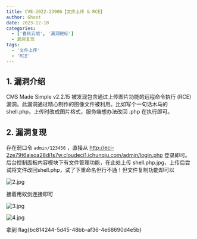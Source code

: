```yaml
---
title: CVE-2022-23906【文件上传 & RCE】
author: Ghost
date: 2023-12-10
categories:
  - ['春秋云境', '漏洞靶标']
  - 漏洞复现
tags:
  - '文件上传'
  - 'RCE'
---
```


## 1. 漏洞介绍

CMS Made Simple v2.2.15 被发现包含通过上传图片功能的远程命令执行 (RCE) 漏洞。此漏洞通过精心制作的图像文件被利用。比如写个一句话木马的 shell.php，上传时改成图片格式，服务端想办法改回 .php 在执行即可。

## 2. 漏洞复现

存在弱口令 `admin/123456` ，直接从 http://eci-2ze79t6aisoa28di1s7w.cloudeci1.ichunqiu.com/admin/login.php 登录即可。后台控制面板内容模块下有文件管理功能，在此处上传 shell.php.jpg，上传后尝试将文件改回shell.php，试了下重命名但行不通！但文件复制功能却可以

![2.jpg](https://fastly.jsdelivr.net/gh/z9m8r8/PicGo-Notes-Pu/202308271811407.jpg)

接着用蚁剑连接即可

![3.jpg](https://fastly.jsdelivr.net/gh/z9m8r8/PicGo-Notes-Pu/202308271812790.jpg)

![4.jpg](https://fastly.jsdelivr.net/gh/z9m8r8/PicGo-Notes-Pu/202308271812546.jpg)

拿到 flag{bc814244-5d45-48bb-af36-4e68690d4e5b}
